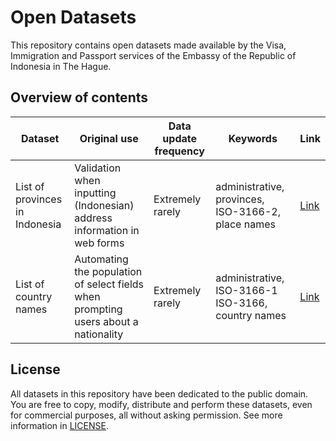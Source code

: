 # Open Datasets

This repository contains open datasets made available by the Visa,
Immigration and Passport services of the Embassy of the Republic of
Indonesia in The Hague.

## Overview of contents

 Dataset | Original use | Data update frequency | Keywords | Link
 ------- | ------------ | --------------------- | -------- | ----
 List of provinces in Indonesia | Validation when inputting (Indonesian) address information in web forms | Extremely rarely | administrative, provinces, ISO-3166-2, place names | [Link](lib/provinces_republic_of_indonesia.json)
 List of country names | Automating the population of select fields when prompting users about a nationality | Extremely rarely | administrative, ISO-3166-1 ISO-3166, country names | [Link](lib/country_names.json)

## License

All datasets in this repository have been dedicated to the public domain.
You are free to copy, modify, distribute and perform these datasets, even
for commercial purposes, all without asking permission. See more
information in [LICENSE](LICENSE).
